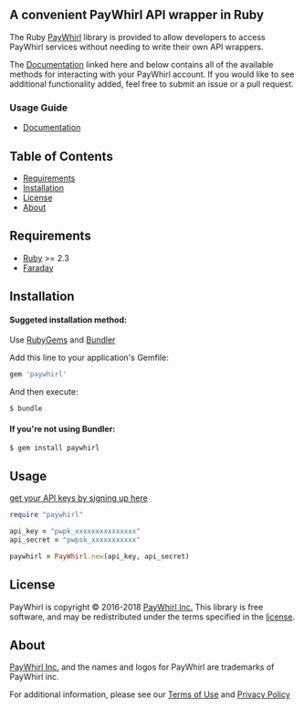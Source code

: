 ## A convenient PayWhirl API wrapper in Ruby

The  Ruby [PayWhirl] library is provided to allow developers to access PayWhirl
services without needing to write their own API wrappers. 

The [Documentation] linked here and below contains all of the available methods 
for interacting with your PayWhirl account. If you would like to see additional 
functionality added, feel free to submit an issue or a pull request.



  [PayWhirl]: https://app.paywhirl.com/
  [Ruby]: http://www.ruby-lang.org/en/
  [Documentation]: https://api.paywhirl.com/
### Usage Guide

- [Documentation]

## Table of Contents

- [Requirements](#requirements)
- [Installation](#installation)
- [License](#license)
- [About](#about)

## Requirements

- [Ruby] >= 2.3
- [Faraday](https://rubygems.org/gems/faraday)

## Installation

#### Suggeted installation method:
Use [RubyGems](https://rubygems.org/) and [Bundler](http://bundler.io/)

Add this line to your application's Gemfile:

```ruby
gem 'paywhirl'
```

And then execute:

    $ bundle

#### If you're not using Bundler:

    $ gem install paywhirl

## Usage

[get your API keys by signing up here](https://app.paywhirl.com/)

```ruby
require "paywhirl"

api_key = "pwpk_xxxxxxxxxxxxxxx"
api_secret = "pwpsk_xxxxxxxxxxx"

paywhirl = PayWhirl.new(api_key, api_secret)
```




## License

PayWhirl is copyright © 2016-2018 [PayWhirl Inc.][PayWhirl] This library is free
software, and may be redistributed under the terms specified in the [license].

  [license]: LICENSE.md

## About

[PayWhirl Inc.][PayWhirl] and the names and logos for PayWhirl are
trademarks of PayWhirl inc.

For additional information, please see our [Terms of Use](https://app.paywhirl.com/terms) and [Privacy Policy](https://app.paywhirl.com/privacy)
